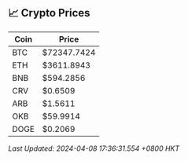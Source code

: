 ## 📈 Crypto Prices

| Coin | Price |
| ---- | ----- |
| BTC | $72347.7424 |
| ETH | $3611.8943 |
| BNB | $594.2856 |
| CRV | $0.6509 |
| ARB | $1.5611 |
| OKB | $59.9914 |
| DOGE | $0.2069 |

_Last Updated: 2024-04-08 17:36:31.554 +0800 HKT_
